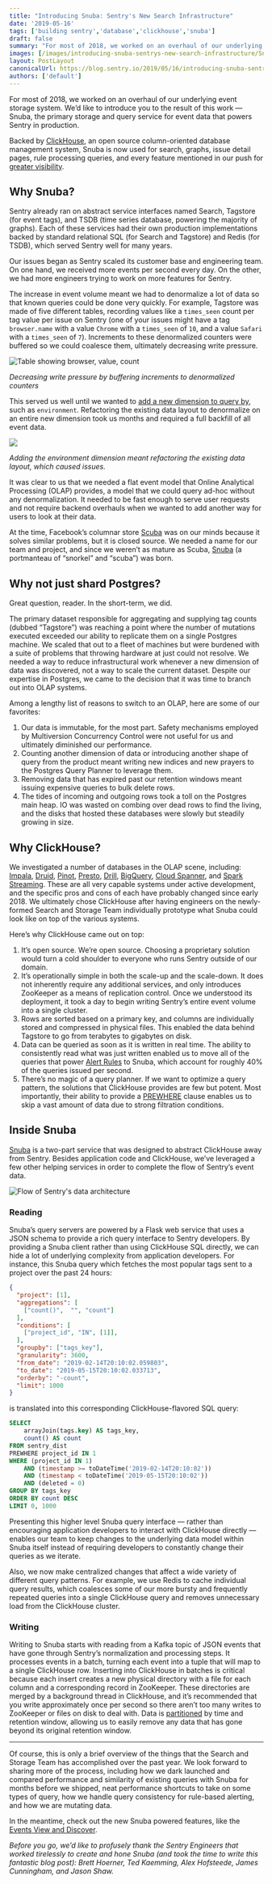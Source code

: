 ```yaml
---
title: "Introducing Snuba: Sentry's New Search Infrastructure"
date: '2019-05-16'
tags: ['building sentry','database','clickhouse','snuba']
draft: false
summary: "For most of 2018, we worked on an overhaul of our underlying event storage system. We’d like to introduce you to the result of this work — Snuba, the primary storage and query service for event data that powers Sentry in production."
images: [/images/introducing-snuba-sentrys-new-search-infrastructure/SnubaIntro.gif]
layout: PostLayout
canonicalUrl: https://blog.sentry.io/2019/05/16/introducing-snuba-sentrys-new-search-infrastructure/
authors: ['default']
---
```


For most of 2018, we worked on an overhaul of our underlying event storage system. We’d like to introduce you to the result of this work — Snuba, the primary storage and query service for event data that powers Sentry in production.

Backed by [ClickHouse](https://clickhouse.yandex/), an open source column-oriented database management system, Snuba is now used for search, graphs, issue detail pages, rule processing queries, and every feature mentioned in our push for [greater visibility](https://blog.sentry.io/2019/03/06/new-features-greater-visibility).

## Why Snuba?
Sentry already ran on abstract service interfaces named Search, Tagstore (for event tags), and TSDB (time series database, powering the majority of graphs). Each of these services had their own production implementations backed by standard relational SQL (for Search and Tagstore) and Redis (for TSDB), which served Sentry well for many years.

Our issues began as Sentry scaled its customer base and engineering team. On one hand, we received more events per second every day. On the other, we had more engineers trying to work on more features for Sentry.

The increase in event volume meant we had to denormalize a lot of data so that known queries could be done very quickly. For example, Tagstore was made of five different tables, recording values like a `times_seen` count per tag value per issue on Sentry (one of your issues might have a tag `browser.name` with a value `Chrome` with a `times_seen` of `10`, and a value `Safari` with a `times_seen` of `7`). Increments to these denormalized counters were buffered so we could coalesce them, ultimately decreasing write pressure.

![Table showing browser, value, count](/images/introducing-snuba-sentrys-new-search-infrastructure/snuba-denormalization.png)

_Decreasing write pressure by buffering increments to denormalized counters_

This served us well until we wanted to [add a new dimension to query by](https://blog.sentry.io/2018/05/22/introducing-sentry-9), such as `environment`. Refactoring the existing data layout to denormalize on an entire new dimension took us months and required a full backfill of all event data.

![](/images/introducing-snuba-sentrys-new-search-infrastructure/snuba-denormalized-data.png)

_Adding the environment dimension meant refactoring the existing data layout, which caused issues._

It was clear to us that we needed a flat event model that Online Analytical Processing (OLAP) provides, a model that we could query ad-hoc without any denormalization. It needed to be fast enough to serve user requests and not require backend overhauls when we wanted to add another way for users to look at their data.

At the time, Facebook’s columnar store [Scuba](https://research.fb.com/publications/scuba-diving-into-data-at-facebook/) was on our minds because it solves similar problems, but it is closed source. We needed a name for our team and project, and since we weren’t as mature as Scuba, [Snuba](https://en.wikipedia.org/wiki/Snuba) (a portmanteau of “snorkel” and “scuba”) was born.

## Why not just shard Postgres?
Great question, reader. In the short-term, we did.

The primary dataset responsible for aggregating and supplying tag counts (dubbed “Tagstore”) was reaching a point where the number of mutations executed exceeded our ability to replicate them on a single Postgres machine. We scaled that out to a fleet of machines but were burdened with a suite of problems that throwing hardware at just could not resolve. We needed a way to reduce infrastructural work whenever a new dimension of data was discovered, not a way to scale the current dataset. Despite our expertise in Postgres, we came to the decision that it was time to branch out into OLAP systems.

Among a lengthy list of reasons to switch to an OLAP, here are some of our favorites:

1. Our data is immutable, for the most part. Safety mechanisms employed by Multiversion Concurrency Control were not useful for us and ultimately diminished our performance.
2. Counting another dimension of data or introducing another shape of query from the product meant writing new indices and new prayers to the Postgres Query Planner to leverage them.
3. Removing data that has expired past our retention windows meant issuing expensive queries to bulk delete rows.
4. The tides of incoming and outgoing rows took a toll on the Postgres main heap. IO was wasted on combing over dead rows to find the living, and the disks that hosted these databases were slowly but steadily growing in size.

## Why ClickHouse?
We investigated a number of databases in the OLAP scene, including: [Impala](https://impala.apache.org/), [Druid](http://druid.io/), [Pinot](https://dbdb.io/db/pinot), [Presto](https://aws.amazon.com/big-data/what-is-presto/), [Drill](https://drill.apache.org/), [BigQuery](https://cloud.google.com/bigquery/), [Cloud Spanner](https://cloud.google.com/spanner/), and [Spark Streaming](https://spark.apache.org/streaming/). These are all very capable systems under active development, and the specific pros and cons of each have probably changed since early 2018. We ultimately chose ClickHouse after having engineers on the newly-formed Search and Storage Team individually prototype what Snuba could look like on top of the various systems.

Here’s why ClickHouse came out on top:

1. It’s open source. We’re open source. Choosing a proprietary solution would turn a cold shoulder to everyone who runs Sentry outside of our domain.
2. It’s operationally simple in both the scale-up and the scale-down. It does not inherently require any additional services, and only introduces ZooKeeper as a means of replication control. Once we understood its deployment, it took a day to begin writing Sentry’s entire event volume into a single cluster.
3. Rows are sorted based on a primary key, and columns are individually stored and compressed in physical files. This enabled the data behind Tagstore to go from terabytes to gigabytes on disk.
4. Data can be queried as soon as it is written in real time. The ability to consistently read what was just written enabled us to move all of the queries that power [Alert Rules](https://sentry.io/_/resources/customer-success/alert-rules/) to Snuba, which account for roughly 40% of the queries issued per second.
5. There’s no magic of a query planner. If we want to optimize a query pattern, the solutions that ClickHouse provides are few but potent. Most importantly, their ability to provide a [PREWHERE](https://clickhouse.yandex/docs/en/query_language/select/#prewhere-clause) clause enables us to skip a vast amount of data due to strong filtration conditions.

## Inside Snuba
[Snuba](https://github.com/getsentry/snuba) is a two-part service that was designed to abstract ClickHouse away from Sentry. Besides application code and ClickHouse, we’ve leveraged a few other helping services in order to complete the flow of Sentry’s event data.

![Flow of Sentry's data architecture](/images/introducing-snuba-sentrys-new-search-infrastructure/snuba-diagram.png)

### Reading
Snuba’s query servers are powered by a Flask web service that uses a JSON schema to provide a rich query interface to Sentry developers. By providing a Snuba client rather than using ClickHouse SQL directly, we can hide a lot of underlying complexity from application developers. For instance, this Snuba query which fetches the most popular tags sent to a project over the past 24 hours:

```json
{
  "project": [1],
  "aggregations": [
    ["count()",  "", "count"]
  ],
  "conditions": [
    ["project_id", "IN", [1]],
  ],
  "groupby": ["tags_key"],
  "granularity": 3600,
  "from_date": "2019-02-14T20:10:02.059803",
  "to_date": "2019-05-15T20:10:02.033713",
  "orderby": "-count",
  "limit": 1000
}
```

is translated into this corresponding ClickHouse-flavored SQL query:

```sql
SELECT
    arrayJoin(tags.key) AS tags_key,
    count() AS count
FROM sentry_dist
PREWHERE project_id IN 1
WHERE (project_id IN 1)
    AND (timestamp >= toDateTime('2019-02-14T20:10:02'))
    AND (timestamp < toDateTime('2019-05-15T20:10:02'))
    AND (deleted = 0)
GROUP BY tags_key
ORDER BY count DESC
LIMIT 0, 1000
```

Presenting this higher level Snuba query interface — rather than encouraging application developers to interact with ClickHouse directly — enables our team to keep changes to the underlying data model within Snuba itself instead of requiring developers to constantly change their queries as we iterate.

Also, we now make centralized changes that affect a wide variety of different query patterns. For example, we use Redis to cache individual query results, which coalesces some of our more bursty and frequently repeated queries into a single ClickHouse query and removes unnecessary load from the ClickHouse cluster.

### Writing
Writing to Snuba starts with reading from a Kafka topic of JSON events that have gone through Sentry’s normalization and processing steps. It processes events in a batch, turning each event into a tuple that will map to a single ClickHouse row. Inserting into ClickHouse in batches is critical because each insert creates a new physical directory with a file for each column and a corresponding record in ZooKeeper. These directories are merged by a background thread in ClickHouse, and it’s recommended that you write approximately once per second so there aren’t too many writes to ZooKeeper or files on disk to deal with. Data is [partitioned](https://clickhouse.yandex/docs/en/operations/table_engines/custom_partitioning_key/) by time and retention window, allowing us to easily remove any data that has gone beyond its original retention window.

---

Of course, this is only a brief overview of the things that the Search and Storage Team has accomplished over the past year. We look forward to sharing more of the process, including how we dark launched and compared performance and similarity of existing queries with Snuba for months before we shipped, neat performance shortcuts to take on some types of query, how we handle query consistency for rule-based alerting, and how we are mutating data.

In the meantime, check out the new Snuba powered features, like the [Events View and Discover](https://blog.sentry.io/2019/03/06/new-features-greater-visibility).

*Before you go, we’d like to profusely thank the Sentry Engineers that worked tirelessly to create and hone Snuba (and took the time to write this fantastic blog post): Brett Hoerner, Ted Kaemming, Alex Hofsteede, James Cunningham, and Jason Shaw.*